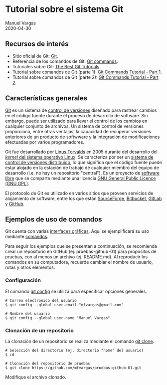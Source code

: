 # Tutorial sobre el sistema Git
Manuel Vargas  
2020-04-30

## Recursos de interés
* Sitio oficial de Git: [Git](https://git-scm.com/).
* Referencia de los comandos de Git: [Git commands](https://git-scm.com/docs/git#_git_commands).
* Tutoriales sobre Git: [The Best Git Tutorials](https://www.freecodecamp.org/news/best-git-tutorial/).
* Tutorial sobre comandos de Git (parte 1): [Git Commands Tutorial - Part 1](https://kolosek.com/git-commands-tutorial-part1/).
* Tutorial sobre comandos de Git (parte 2): [Git Commands Tutorial - Part 2](https://kolosek.com/git-commands-tutorial-part2/).

## Características generales
[Git](https://git-scm.com/) es un sistema de [control de versiones](https://en.wikipedia.org/wiki/Version_control) diseñado para rastrear cambios en el código fuente durante el proceso de desarrollo de software. Sin embargo, puede ser utilizado para llevar el control de los cambios en cualquier conjunto de archivos. Un sistema de control de versiones proporciona, entre otras ventajas, la capacidad de recuperar versiones anteriores de un producto de softwware y la integración de modificaciones efectuadas por varios programadores.

Git fue desarrollado por [Linus Torvalds](https://en.wikipedia.org/wiki/Linus_Torvalds) en 2005 durante del desarrollo del [_kernel_ del sistema operativo Linux](https://en.wikipedia.org/wiki/Linux_kernel). Se caracteriza por ser un [sistema de control de versiones distribuido](https://en.wikipedia.org/wiki/Distributed_version_control), lo que significa que el código fuente puede estar alojado en la estación de trabajo de cualquier miembro del equipo de desarrollo (i.e. no hay un repositorio "central"). Es un proyecto de [software libre](https://en.wikipedia.org/wiki/Free_software) que se comparte mediante una licencia [GNU General Public Licence (GNU GPL)](https://www.gnu.org/licenses/old-licenses/gpl-2.0.html).

El protocolo de Git es utilizado en varios sitios que proveen servicios de alojamiento de software, entre los que están [SourceForge](https://sourceforge.net/), [Bitbucket](https://bitbucket.org/), [GitLab](https://about.gitlab.com/) y [GitHub](https://github.com/).

## Ejemplos de uso de comandos
Git cuenta con varias [interfaces gráficas](https://git-scm.com/downloads/guis). Aquí se ejemplificará su uso mediante [comandos](https://git-scm.com/docs/git#_git_commands).

Para seguir los ejemplos que se presentan a continuación, se recomienda crear un repositorio en GitHub (ej. pruebas-github-01) para propósitos de pruebas, con al menos un archivo (ej. README.md). Al reproducir los comandos en su computadora, recuerde cambiar el nombre de usuario, rutas y otros elementos.

### Configuración
El comando [git config](https://git-scm.com/docs/git-config) se utiliza para especificar opciones generales.
```terminal
# Correo electrónico del usuario
$ git config --global user.email "mfvargas@gmail.com"

# Nombre del usuario
$ git config --global user.name "Manuel Vargas"
```

### Clonación de un repositorio
La clonación de un repositorio se realiza mediante el comando [git clone](https://git-scm.com/docs/git-clone).
```terminal
# Selección del directorio (ej. directorio "home" del usuario)
$ cd

# Clonación del repositorio de pruebas
$ git clone https://github.com/mfvargas/pruebas-github-01.git
```

Modifique el archivo clonado.
